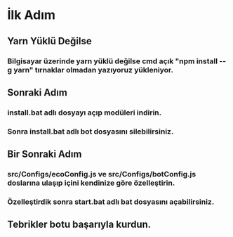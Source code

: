 # İlk Adım

## Yarn Yüklü Değilse

### Bilgisayar üzerinde yarn yüklü değilse cmd açık "npm install --g yarn" tırnaklar olmadan yazıyoruz yükleniyor.

## Sonraki Adım

### install.bat adlı dosyayı açıp modüleri indirin.

### Sonra install.bat adlı bot dosyasını silebilirsiniz.

## Bir Sonraki Adım

### src/Configs/ecoConfig.js ve src/Configs/botConfig.js doslarına ulaşıp içini kendinize göre özelleştirin.

### Özelleştirdik sonra start.bat adlı bat dosyasını açabilirsiniz.

## Tebrikler botu başarıyla kurdun.
